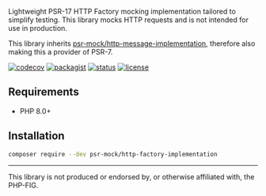 Lightweight PSR-17 HTTP Factory mocking implementation tailored to simplify testing. This library mocks HTTP requests and is not intended for use in production.

This library inherits [psr-mock/http-message-implementation](https://github.com/psr-mock/http-message-implementation), therefore also making this a provider of PSR-7.

[![codecov](https://img.shields.io/codecov/c/github/psr-mock/http-factory-implementation)](https://codecov.io/gh/psr-mock/http-factory-implementation) [![packagist](https://img.shields.io/packagist/dt/psr-mock/http-factory-implementation)](https://packagist.org/packages/psr-mock/http-factory-implementation) [![status](https://img.shields.io/github/checks-status/psr-mock/http-factory-implementation/1.x)]() [![license](https://img.shields.io/github/license/psr-mock/http-factory-implementation)]()

## Requirements

-   PHP 8.0+

## Installation

```bash
composer require --dev psr-mock/http-factory-implementation
```

---

This library is not produced or endorsed by, or otherwise affiliated with, the PHP-FIG.
